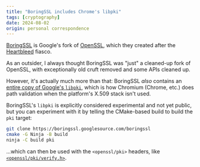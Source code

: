 ```yaml
---
title: "BoringSSL includes Chrome's libpki"
tags: [cryptography]
date: 2024-08-02
origin: personal correspondence
---
```


[BoringSSL] is Google's fork of [OpenSSL], which they created after
the [Heartbleed] fiasco.

As an outsider, I always thought BoringSSL was "just" a cleaned-up fork
of OpenSSL, with exceptionally old cruft removed and some APIs cleaned up.

However, it's actually much more than that: BoringSSL *also* contains
an [entire copy of Google's `libpki`], which is how Chromium (Chrome, etc.)
does path validation when the platform's X.509 stack isn't used.

BoringSSL's `libpki` is explicitly considered experimental and not
yet public, but you can experiment with it by telling the CMake-based build
to build the `pki` target:

```bash
git clone https://boringssl.googlesource.com/boringssl
cmake -G Ninja -B build
ninja -C build pki
```

...which can then be used with the `<openssl/pki>` headers, like
[`<openssl/pki/verify.h>`].

[BoringSSL]: https://boringssl.googlesource.com/boringssl

[OpenSSL]: https://www.openssl.org/

[Heartbleed]: https://en.wikipedia.org/wiki/Heartbleed

[entire copy of Google's `libpki`]: https://boringssl.googlesource.com/boringssl/+/master/pki/

[`<openssl/pki/verify.h>`]: https://boringssl.googlesource.com/boringssl/+/master/include/openssl/pki/verify.h
